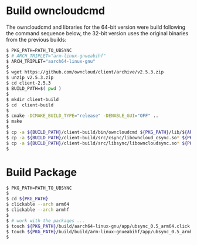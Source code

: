# Build owncloudcmd

The owncloudcmd and libraries for the 64-bit version were build following the command sequence below, the 32-bit version uses the original binaries from the previous builds:

```bash
$ PKG_PATH=PATH_TO_UBSYNC
$ # ARCH_TRIPLET="arm-linux-gnueabihf"
$ ARCH_TRIPLET="aarch64-linux-gnu"
$
$ wget https://github.com/owncloud/client/archive/v2.5.3.zip
$ unzip v2.5.3.zip
$ cd client-2.5.3
$ BUILD_PATH=$( pwd )
$ 
$ mkdir client-build
$ cd  client-build
$ 
$ cmake -DCMAKE_BUILD_TYPE="release" -DENABLE_GUI="OFF" ..
$ make
$ 
$ cp -a ${BUILD_PATH}/client-build/bin/owncloudcmd ${PKG_PATH}/lib/${ARCH_TRIPLET}/bin
$ cp -a ${BUILD_PATH}/client-build/src/csync/libowncloud_csync.so* ${PKG_PATH}/lib/${ARCH_TRIPLET}/lib/
$ cp -a ${BUILD_PATH}/client-build/src/libsync/libowncloudsync.so* ${PKG_PATH}/lib/${ARCH_TRIPLET}/lib/
$
```

# Build Package

```bash
$ PKG_PATH=PATH_TO_UBSYNC
$ 
$ cd ${PKG_PATH}
$ clickable --arch arm64
$ clickable --arch armhf
$
$ # work with the packages ...
$ touch ${PKG_PATH}/build/aarch64-linux-gnu/app/ubsync_0.5_arm64.click
$ touch ${PKG_PATH}/build/build/arm-linux-gnueabihf/app/ubsync_0.5_armhf.click
$
```
